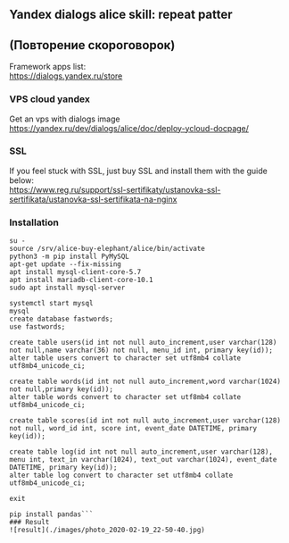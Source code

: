 ## Yandex dialogs alice skill: repeat patter  
## (Повторение скороговорок)
Framework apps list:  
https://dialogs.yandex.ru/store

### VPS cloud yandex
Get an vps with dialogs image  
https://yandex.ru/dev/dialogs/alice/doc/deploy-ycloud-docpage/

### SSL
If you feel stuck with SSL, just buy SSL and install them with the guide below:  
https://www.reg.ru/support/ssl-sertifikaty/ustanovka-ssl-sertifikata/ustanovka-ssl-sertifikata-na-nginx

### Installation
```sudo su
su -
source /srv/alice-buy-elephant/alice/bin/activate
python3 -m pip install PyMySQL
apt-get update --fix-missing
apt install mysql-client-core-5.7
apt install mariadb-client-core-10.1
sudo apt install mysql-server

systemctl start mysql
mysql
create database fastwords;
use fastwords;

create table users(id int not null auto_increment,user varchar(128) not null,name varchar(36) not null, menu_id int, primary key(id));
alter table users convert to character set utf8mb4 collate utf8mb4_unicode_ci;

create table words(id int not null auto_increment,word varchar(1024) not null,primary key(id));
alter table words convert to character set utf8mb4 collate utf8mb4_unicode_ci;

create table scores(id int not null auto_increment,user varchar(128) not null, word_id int, score int, event_date DATETIME, primary key(id));

create table log(id int not null auto_increment,user varchar(128), menu int, text_in varchar(1024), text_out varchar(1024), event_date DATETIME, primary key(id));
alter table log convert to character set utf8mb4 collate utf8mb4_unicode_ci;

exit

pip install pandas```
### Result
![result](./images/photo_2020-02-19_22-50-40.jpg)
